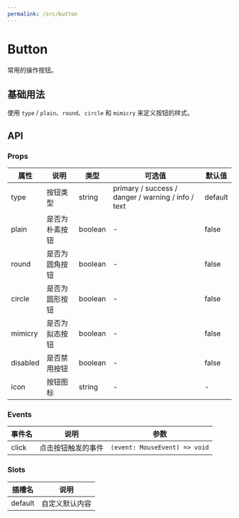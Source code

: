 ```yaml
---
permalink: /src/button
---
```


# Button

常用的操作按钮。

## 基础用法

使用 `type` / `plain`、`round`、`circle` 和 `mimicry` 来定义按钮的样式。

<demo src="../__demos__/basic.vue"></demo>

## API

### Props

| 属性              | 说明                             | 类型 | 可选值           | 默认值        |
| ----------------- | -------------------------------- | --------------- | ------ | ------ |
| type            | 按钮类型           | string   | primary / success / danger / warning / info / text        | default |
| plain | 是否为朴素按钮       | boolean | - | false    |
| round | 是否为圆角按钮   | boolean | - | false     |
| circle | 是否为圆形按钮 | boolean | - |  false    |
| mimicry | 是否为拟态按钮 | boolean | - | false    |
| disabled | 是否禁用按钮 | boolean | - | false    |
| icon | 按钮图标 | string | - | -    |

### Events

| 事件名 | 说明               | 参数                          |
| ------ | ------------------ | ----------------------------- |
| click  | 点击按钮触发的事件 | `(event: MouseEvent) => void` |

### Slots

| 插槽名  | 说明           |
| ------- | -------------- |
| default | 自定义默认内容 |

